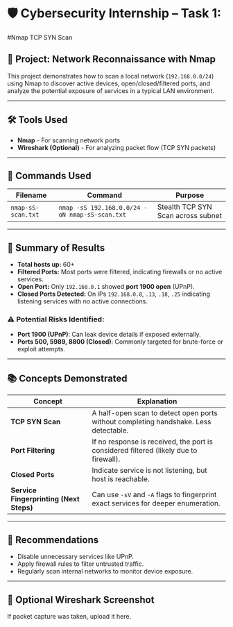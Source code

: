 # 🛡️ Cybersecurity Internship – Task 1: 

#Nmap TCP SYN Scan

## 📁 Project: Network Reconnaissance with Nmap

This project demonstrates how to scan a local network (`192.168.0.0/24`) using Nmap to discover active devices, open/closed/filtered ports, and analyze the potential exposure of services in a typical LAN environment.

---

## 🛠 Tools Used

- **Nmap** - For scanning network ports
- **Wireshark (Optional)** - For analyzing packet flow (TCP SYN packets)

---

## 📄 Commands Used

| Filename | Command | Purpose |
|----------|---------|---------|
| `nmap-sS-scan.txt` | `nmap -sS 192.168.0.0/24 -oN nmap-sS-scan.txt` | Stealth TCP SYN Scan across subnet |

---

## 🔎 Summary of Results

- **Total hosts up:** 60+
- **Filtered Ports:** Most ports were filtered, indicating firewalls or no active services.
- **Open Port:** Only `192.168.0.1` showed **port 1900 open** (UPnP).
- **Closed Ports Detected:** On IPs `192.168.0.8`, `.13`, `.18`, `.25` indicating listening services with no active connections.

### ⚠️ Potential Risks Identified:
- **Port 1900 (UPnP)**: Can leak device details if exposed externally.
- **Ports 500, 5989, 8800 (Closed)**: Commonly targeted for brute-force or exploit attempts.

---

## 📚 Concepts Demonstrated

| Concept | Explanation |
|--------|-------------|
| **TCP SYN Scan** | A half-open scan to detect open ports without completing handshake. Less detectable. |
| **Port Filtering** | If no response is received, the port is considered filtered (likely due to firewall). |
| **Closed Ports** | Indicate service is not listening, but host is reachable. |
| **Service Fingerprinting (Next Steps)** | Can use `-sV` and `-A` flags to fingerprint exact services for deeper enumeration. |

---

## 🔐 Recommendations

- Disable unnecessary services like UPnP.
- Apply firewall rules to filter untrusted traffic.
- Regularly scan internal networks to monitor device exposure.

---

## 📸 Optional Wireshark Screenshot
If packet capture was taken, upload it here.

